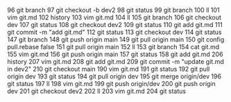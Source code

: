    96  git branch
   97  git checkout -b dev2
   98  git status
   99  git branch
  100  ll
  101  vim git.md
  102  history
  103  vim git.md
  104  ll
  105  git branch
  106  git checkout dev
  107  git status
  108  git checkout dev2
  109  git status
  110  git add git.md
  111  git commit -m "add git.md"
  112  git status
  113  git checkout dev
  114  git status
  147  git branch
  148  git push origin main
  149  git pull origin main
  150  git config pull.rebase false
  151  git pull origin main
  152  ll
  153  git branch
  154  cat git.md
  155  vim git.md
  156  git push origin main
  157  git status
  158  git add git.md
  206  history
  207  vim git.md
  208  git add git.md
  209  git commit -m "update git.md in dev2"
  210  git checkout main
  190  vim git.md
  191  git status
  192  git pull origin dev
  193  git status
  194  git pull origin dev
  195  git merge origin/dev
  196  git status
  197  ll
  198  vim git.md
  199  git push origin/dev
  200  git push origin dev
  201  git checkout dev2
  202  ll
  203  vim git.md
  204  git status
